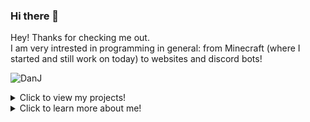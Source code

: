 ### Hi there 👋

Hey! Thanks for checking me out.   
I am very intrested in programming in general: from Minecraft (where I started and still work on today) to websites and discord bots!

<p align="left"> <img src="https://komarev.com/ghpvc/?username=JokingChicken" alt="DanJ" /> </p>

<details>
<summary>Click to view my projects!</summary>
<br>

Nothing here yet?

Currently I have my projects on private.    
This is because I want to clean them up and make them perfect before I set them to Public.👌

</details>

<details>
<summary>Click to learn more about me!</summary>

## 🔭 I’m currently working on

I work on many projects! It varies wildly depending on what I'm feeling. right now I am working on my website: [Axoid.net !!](https://axoid.net)

## 🌱 I’m currently learning

I'm learning C++. but also still working on JavaScript and Java.  
Every time I learn something new I always find out there's so much more I don't know. I do plan on learning more languages!

## ⚡ Fun fact:

I have chickens that are over 12 years old.  
And even though that is old for chickens, they are still teeming with life!!

<p>&nbsp;<img align="center" src="https://github-readme-stats.vercel.app/api?username=JokingChicken&show_icons=true" alt="JokingChicken" /></p>
</details>

